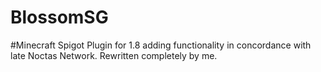 # BlossomSG
#Minecraft Spigot Plugin for 1.8 adding functionality in concordance with late Noctas Network. Rewritten completely by me.
